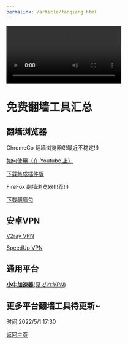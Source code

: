 ```yaml
---
permalink: /article/fanqiang.html
---
```


<video src="https://download.123pan.cn/123-929/a36bc8c4/1767126-0/a36bc8c47fcf68efb0fd71cdfd7307a1?v=1&t=1652184689&s=7f0d57428521f23f0cab6041fb5eb0c6&filename=videoplayback.mp4" controls>
  你的浏览器不支持 <code>video</code> 标签。
</video>

# 免费翻墙工具汇总

## 翻墙浏览器

ChromeGo 翻墙浏览器(!!最近不稳定!!)

[如何使用（在 Youtube 上）](https://www.youtube.com/watch?v=fAhzDLVjml8)

[下载集成插件版](https://www.123pan.com/s/dUF9-Xskw3)

FireFox 翻墙浏览器(!!荐!!)

[下载翻墙包](https://d1a.v2rss.gq/FirefoxFQ.7z)

## 安卓VPN

[V2ray VPN](https://d1a.v2rss.gq/v2ray.vpn-universal-release.apk)

[SpeedUp VPN](https://d1a.v2rss.gq/SpeedUp.VPN.apk)

## 通用平台

[**小牛加速器**(原 *小牛VPN*)](https://www.aoxvpn.cc)

## 更多平台翻墙工具待更新~

时间:2022/5/1 17:30

[返回主页](https://corestudi0.github.io)
